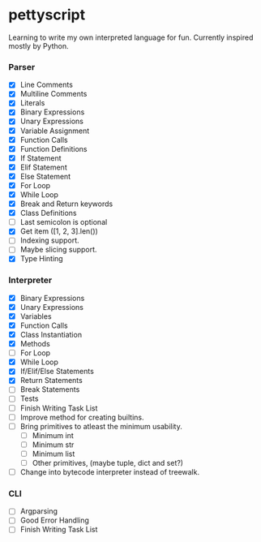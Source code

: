 # pettyscript
Learning to write my own interpreted language for fun.
Currently inspired mostly by Python.

### Parser
- [x] Line Comments
- [x] Multiline Comments
- [x] Literals
- [x] Binary Expressions
- [x] Unary Expressions
- [x] Variable Assignment
- [x] Function Calls
- [x] Function Definitions
- [x] If Statement
- [x] Elif Statement
- [x] Else Statement
- [x] For Loop
- [x] While Loop
- [x] Break and Return keywords
- [x] Class Definitions
- [ ] Last semicolon is optional
- [x] Get item ([1, 2, 3].len())
- [ ] Indexing support.
- [ ] Maybe slicing support.
- [x] Type Hinting

### Interpreter
- [x] Binary Expressions
- [x] Unary Expressions
- [x] Variables
- [x] Function Calls
- [x] Class Instantiation
- [x] Methods
- [ ] For Loop
- [x] While Loop
- [x] If/Elif/Else Statements
- [x] Return Statements
- [ ] Break Statements
- [ ] Tests
- [ ] Finish Writing Task List
- [ ] Improve method for creating builtins.
- [ ] Bring primitives to atleast the minimum usability.
    - [ ] Minimum int
    - [ ] Minimum str
    - [ ] Minimum list
    - [ ] Other primitives, (maybe tuple, dict and set?)
- [ ] Change into bytecode interpreter instead of treewalk.

### CLI

- [ ] Argparsing
- [ ] Good Error Handling
- [ ] Finish Writing Task List